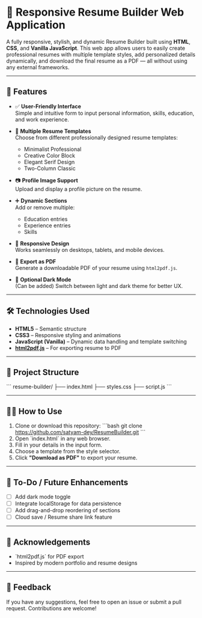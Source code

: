 # 📄 Responsive Resume Builder Web Application

A fully responsive, stylish, and dynamic Resume Builder built using **HTML**, **CSS**, and **Vanilla JavaScript**. This web app allows users to easily create professional resumes with multiple template styles, add personalized details dynamically, and download the final resume as a PDF — all without using any external frameworks.

---

## 🚀 Features

- ✅ **User-Friendly Interface**  
  Simple and intuitive form to input personal information, skills, education, and work experience.

- 🎨 **Multiple Resume Templates**  
  Choose from different professionally designed resume templates:
  - Minimalist Professional
  - Creative Color Block
  - Elegant Serif Design
  - Two-Column Classic

- 📷 **Profile Image Support**  
  Upload and display a profile picture on the resume.

- ➕ **Dynamic Sections**  
  Add or remove multiple:
  - Education entries
  - Experience entries
  - Skills

- 📱 **Responsive Design**  
  Works seamlessly on desktops, tablets, and mobile devices.

- 📄 **Export as PDF**  
  Generate a downloadable PDF of your resume using `html2pdf.js`.

- 🌙 **Optional Dark Mode**  
  (Can be added) Switch between light and dark theme for better UX.

---

## 🛠️ Technologies Used

- **HTML5** – Semantic structure  
- **CSS3** – Responsive styling and animations  
- **JavaScript (Vanilla)** – Dynamic data handling and template switching  
- **[html2pdf.js](https://github.com/eKoopmans/html2pdf)** – For exporting resume to PDF

---

## 📂 Project Structure

\`\`\`
resume-builder/
├── index.html
├── styles.css
├── script.js
\`\`\`

---

## 🧑‍💻 How to Use

1. Clone or download this repository:
   \`\`\`bash
   git clone https://github.com/satyam-dey/ResumeBuilder.git
   \`\`\`
2. Open \`index.html\` in any web browser.
3. Fill in your details in the input form.
4. Choose a template from the style selector.
5. Click **"Download as PDF"** to export your resume.

---

## 📌 To-Do / Future Enhancements

- [ ] Add dark mode toggle
- [ ] Integrate localStorage for data persistence
- [ ] Add drag-and-drop reordering of sections
- [ ] Cloud save / Resume share link feature

---

## 🙌 Acknowledgements

- \`html2pdf.js\` for PDF export  
- Inspired by modern portfolio and resume designs

---

## 💬 Feedback

If you have any suggestions, feel free to open an issue or submit a pull request. Contributions are welcome!
